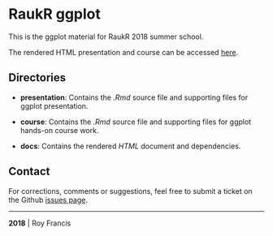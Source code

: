 # RaukR ggplot

This is the ggplot material for RaukR 2018 summer school. 

The rendered HTML presentation and course can be accessed [here](https://royfrancis.github.io/raukr_ggplot/index.html).

## Directories

* **presentation**: Contains the *.Rmd* source file and supporting files for ggplot presentation. 

* **course**: Contains the *.Rmd* source file and supporting files for ggplot hands-on course work. 

* **docs**: Contains the rendered *HTML* document and dependencies.

## Contact

For corrections, comments or suggestions, feel free to submit a ticket on the Github [issues page](../../issues/).

---

**2018** | Roy Francis
